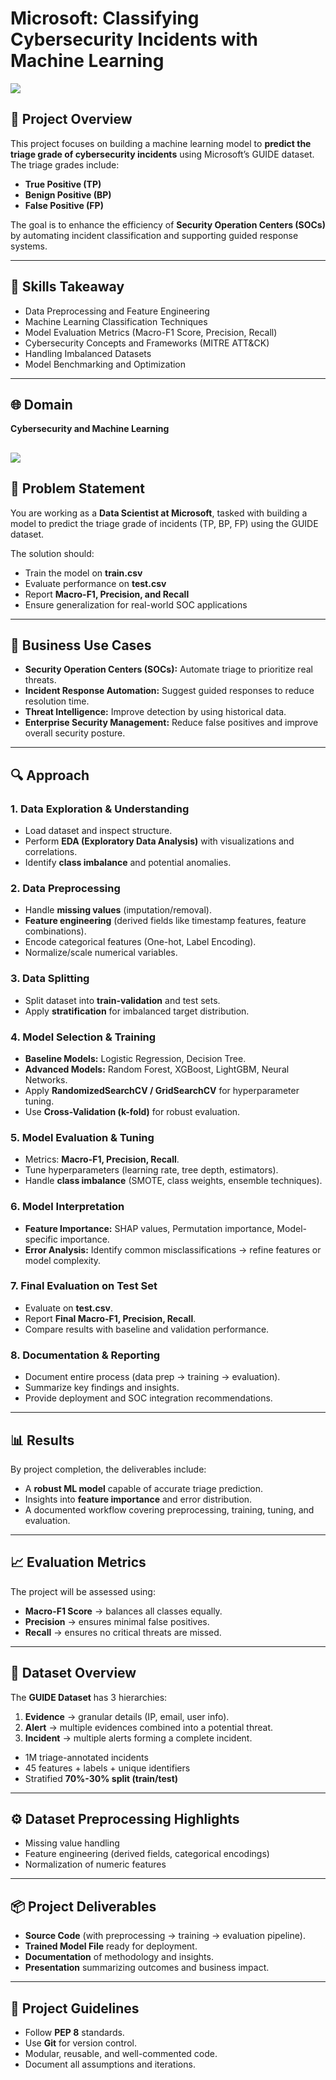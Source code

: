 # Microsoft: Classifying Cybersecurity Incidents with Machine Learning 

![](https://github.com/BERLINSAMUELRAJ/CYBERSECURITY_PROJECT/blob/main/Top-5-Applications-of-Machine-Learning-in-Cyber-Security1.jpg)

## 📌 Project Overview  
This project focuses on building a machine learning model to **predict the triage grade of cybersecurity incidents** using Microsoft’s GUIDE dataset. The triage grades include:  
- **True Positive (TP)**  
- **Benign Positive (BP)**  
- **False Positive (FP)**  

The goal is to enhance the efficiency of **Security Operation Centers (SOCs)** by automating incident classification and supporting guided response systems.  

---

## 🎯 Skills Takeaway  
- Data Preprocessing and Feature Engineering  
- Machine Learning Classification Techniques  
- Model Evaluation Metrics (Macro-F1 Score, Precision, Recall)  
- Cybersecurity Concepts and Frameworks (MITRE ATT&CK)  
- Handling Imbalanced Datasets  
- Model Benchmarking and Optimization  

---

## 🌐 Domain  
**Cybersecurity and Machine Learning** 

![](https://github.com/BERLINSAMUELRAJ/CYBERSECURITY_PROJECT/blob/main/175948891_m_normal_none%20(1).jpg)
---

## 📝 Problem Statement  
You are working as a **Data Scientist at Microsoft**, tasked with building a model to predict the triage grade of incidents (TP, BP, FP) using the GUIDE dataset.  

The solution should:  
- Train the model on **train.csv**  
- Evaluate performance on **test.csv**  
- Report **Macro-F1, Precision, and Recall**  
- Ensure generalization for real-world SOC applications  

---

## 💼 Business Use Cases  
- **Security Operation Centers (SOCs):** Automate triage to prioritize real threats.  
- **Incident Response Automation:** Suggest guided responses to reduce resolution time.  
- **Threat Intelligence:** Improve detection by using historical data.  
- **Enterprise Security Management:** Reduce false positives and improve overall security posture.  

---

## 🔍 Approach  

### 1. Data Exploration & Understanding  
- Load dataset and inspect structure.  
- Perform **EDA (Exploratory Data Analysis)** with visualizations and correlations.  
- Identify **class imbalance** and potential anomalies.  

### 2. Data Preprocessing  
- Handle **missing values** (imputation/removal).  
- **Feature engineering** (derived fields like timestamp features, feature combinations).  
- Encode categorical features (One-hot, Label Encoding).  
- Normalize/scale numerical variables.  

### 3. Data Splitting  
- Split dataset into **train-validation** and test sets.  
- Apply **stratification** for imbalanced target distribution.  

### 4. Model Selection & Training  
- **Baseline Models:** Logistic Regression, Decision Tree.  
- **Advanced Models:** Random Forest, XGBoost, LightGBM, Neural Networks.  
- Apply **RandomizedSearchCV / GridSearchCV** for hyperparameter tuning.  
- Use **Cross-Validation (k-fold)** for robust evaluation.  

### 5. Model Evaluation & Tuning  
- Metrics: **Macro-F1, Precision, Recall**.  
- Tune hyperparameters (learning rate, tree depth, estimators).  
- Handle **class imbalance** (SMOTE, class weights, ensemble techniques).  

### 6. Model Interpretation  
- **Feature Importance:** SHAP values, Permutation importance, Model-specific importance.  
- **Error Analysis:** Identify common misclassifications → refine features or model complexity.  

### 7. Final Evaluation on Test Set  
- Evaluate on **test.csv**.  
- Report **Final Macro-F1, Precision, Recall**.  
- Compare results with baseline and validation performance.  

### 8. Documentation & Reporting  
- Document entire process (data prep → training → evaluation).  
- Summarize key findings and insights.  
- Provide deployment and SOC integration recommendations.  

---

## 📊 Results  
By project completion, the deliverables include:  
- A **robust ML model** capable of accurate triage prediction.  
- Insights into **feature importance** and error distribution.  
- A documented workflow covering preprocessing, training, tuning, and evaluation.  

---

## 📈 Evaluation Metrics  
The project will be assessed using:  
- **Macro-F1 Score** → balances all classes equally.  
- **Precision** → ensures minimal false positives.  
- **Recall** → ensures no critical threats are missed.  

---

## 📂 Dataset Overview  
The **GUIDE Dataset** has 3 hierarchies:  
1. **Evidence** → granular details (IP, email, user info).  
2. **Alert** → multiple evidences combined into a potential threat.  
3. **Incident** → multiple alerts forming a complete incident.  

- 1M triage-annotated incidents  
- 45 features + labels + unique identifiers  
- Stratified **70%-30% split (train/test)**  

---

## ⚙️ Dataset Preprocessing Highlights  
- Missing value handling  
- Feature engineering (derived fields, categorical encodings)  
- Normalization of numeric features  

---

## 📦 Project Deliverables  
- **Source Code** (with preprocessing → training → evaluation pipeline).  
- **Trained Model File** ready for deployment.  
- **Documentation** of methodology and insights.  
- **Presentation** summarizing outcomes and business impact.  

---

## 📌 Project Guidelines  
- Follow **PEP 8** standards.  
- Use **Git** for version control.  
- Modular, reusable, and well-commented code.  
- Document all assumptions and iterations.  

